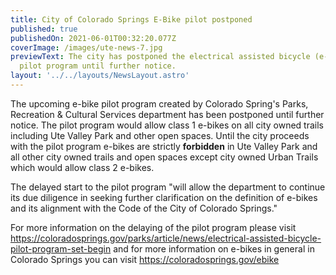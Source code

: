 ```yaml
---
title: City of Colorado Springs E-Bike pilot postponed
published: true
publishedOn: 2021-06-01T00:32:20.077Z
coverImage: /images/ute-news-7.jpg
previewText: The city has postponed the electrical assisted bicycle (e-bike)
  pilot program until further notice.
layout: '../../layouts/NewsLayout.astro'
---
```


The upcoming e-bike pilot program created by Colorado Spring's Parks, Recreation & Cultural Services department has been postponed until further notice. The pilot program would allow class 1 e-bikes on all city owned trails including Ute Valley Park and other open spaces. Until the city proceeds with the pilot program e-bikes are strictly **forbidden** in Ute Valley Park and all other city owned trails and open spaces except city owned Urban Trails which would allow class 2 e-bikes.

The delayed start to the pilot program "will allow the department to continue its due diligence in seeking further clarification on the definition of e-bikes and its alignment with the Code of the City of Colorado Springs."

For more information on the delaying of the pilot program please visit <https://coloradosprings.gov/parks/article/news/electrical-assisted-bicycle-pilot-program-set-begin> and for more information on e-bikes in general in Colorado Springs you can visit <https://coloradosprings.gov/ebike>
